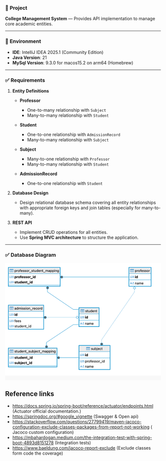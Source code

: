 ### 📘 **Project**

**College Management System** — Provides API implementation to manage core academic entities.

---

### 🧪 **Environment**

* **IDE**: IntelliJ IDEA 2025.1 (Community Edition)
* **Java Version**: 21
* **MySql Version**: 9.3.0 for macos15.2 on arm64 (Homebrew)

---

### ✅ **Requirements**

1. **Entity Definitions**

    * **Professor**

        * One-to-many relationship with `Subject`
        * Many-to-many relationship with `Student`
    * **Student**

        * One-to-one relationship with `AdmissionRecord`
        * Many-to-many relationship with `Subject`
    * **Subject**

        * Many-to-one relationship with `Professor`
        * Many-to-many relationship with `Student`
    * **AdmissionRecord**

        * One-to-one relationship with `Student`

2. **Database Design**

    * Design relational database schema covering all entity relationships with appropriate foreign keys and join tables (especially for many-to-many).

3. **REST API**

    * Implement CRUD operations for all entities.
    * Use **Spring MVC architecture** to structure the application.

---

### ✅ **Database Diagram**

![img.png](img.png)

## Reference links

- https://docs.spring.io/spring-boot/reference/actuator/endpoints.html (Actuator official documentation.)
- https://springdoc.org/#google_vignette (Swagger & Open api)
- https://stackoverflow.com/questions/27799419/maven-jacoco-configuration-exclude-classes-packages-from-report-not-working (
  Jacoco custom configuration)
- https://mbahardogan.medium.com/the-integration-test-with-spring-boot-4893d8151278 (Integration tests)
- https://www.baeldung.com/jacoco-report-exclude (Exclude classes form code the coverage)
